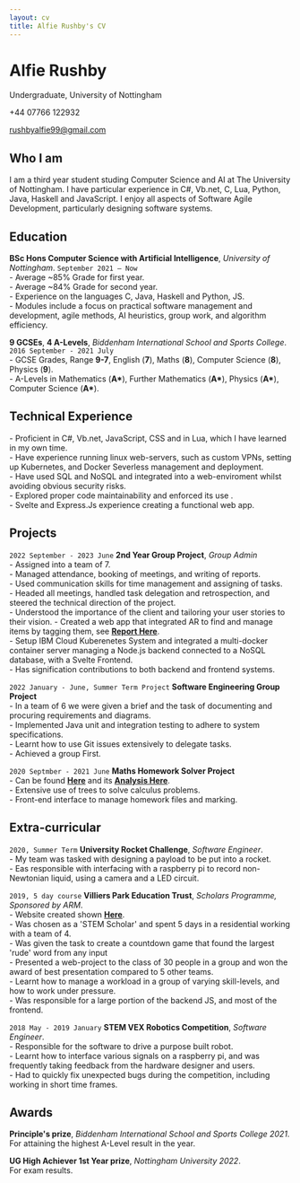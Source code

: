 ```yaml
---
layout: cv
title: Alfie Rushby's CV
---
```

# Alfie Rushby
Undergraduate, University of Nottingham

+44 07766 122932

<div id="webaddress">
<a href="mailto: rushbyalfie99@gmail.com">rushbyalfie99@gmail.com</a>
</div>


## Who I am

I am a third year student studing Computer Science and AI at The University of Nottingham. I have particular experience in C#, Vb.net, C, Lua, Python, Java, Haskell and JavaScript.
I enjoy all aspects of Software Agile Development, particularly designing software systems.


## Education

__BSc Hons Computer Science with Artificial Intelligence__, *University of Nottingham*.
`September 2021 – Now` <br>
\- Average ~85% Grade for first year.<br>
\- Average ~84% Grade for second year.<br>
\- Experience on the languages C, Java, Haskell and Python, JS. <br>
\- Modules include a focus on practical software management and development, agile methods, AI heuristics, group work, and algorithm efficiency.

__9 GCSEs__, __4 A-Levels__, *Biddenham International School and Sports College*.
`2016 September - 2021 July`<br>
\- GCSE Grades, Range __9-7__, English (__7__), Maths (__8__), Computer Science (__8__), Physics (__9__). <br>
\- A-Levels in Mathematics (__A\*__), Further Mathematics (__A\*__), Physics (__A\*__), Computer Science (__A\*__).

## Technical Experience
\- Proficient in C#, Vb.net, JavaScript, CSS and in Lua, which I have learned in my own time.<br>
\- Have experience running linux web-servers, such as custom VPNs, setting up Kubernetes, and Docker Severless management and deployment.<br>
\- Have used SQL and NoSQL and integrated into a web-enviroment whilst avoiding obvious security risks.<br>
\- Explored proper code maintainability and enforced its use .<br>
\- Svelte and Express.Js experience creating a functional web app.
## Projects

`2022 September - 2023 June`
__2nd Year Group Project__, *Group Admin* <br>
\- Assigned into a team of 7. <br>
\- Managed attendance, booking of meetings, and writing of reports. <br>
\- Used communication skills for time management and assigning of tasks. <br>
\- Headed all meetings, handled task delegation and retrospection, and steered the technical direction of the project. <br>
\- Understood the importance of the client and tailoring your user stories to their vision.
\- Created a web app that integrated AR to find and manage items by tagging them, see <a href="https://raw.githubusercontent.com/ickeyben123/AR/documentation/Main%20Report%20Documents/team29-FinalReport.pdf">__Report Here__</a>. <br>
\- Setup IBM Cloud Kuberenetes System and integrated a multi-docker container server managing a Node.js backend connected to a NoSQL database, with a Svelte Frontend. <br>
\- Has signification contributions to both backend and frontend systems.


`2022 January - June, Summer Term Project`
__Software Engineering Group Project__ <br>
\- In a team of 6 we were given a brief and the task of documenting and procuring requirements and diagrams.<br>
\- Implemented Java unit and integration testing to adhere to system specifications.<br>
\- Learnt how to use Git issues extensively to delegate tasks. <br>
\- Achieved a group First.

`2020 Septmber - 2021 June`
__Maths Homework Solver Project__ <br>
\- Can be found __<a href="https://github.com/ickeyben123/NEA">Here</a>__ and its <a href="https://raw.githubusercontent.com/ickeyben123/NEA/master/Documentation/Project%20Analysis.pdf">__Analysis Here__</a>.<br>
\- Extensive use of trees to solve calculus problems. <br>
\- Front-end interface to manage homework files and marking.
  
## Extra-curricular 

`2020, Summer Term`
__University Rocket Challenge__, *Software Engineer*. <br>
\- My team was tasked with designing a payload to be put into a rocket. <br>
\- Eas responsible with interfacing with a raspberry pi to record non-Newtonian liquid, using a camera and a LED circuit.

`2019, 5 day course`
__Villiers Park Education Trust__, *Scholars Programme, Sponsored by ARM*. <br>
\- Website created shown __<a href="https://uploadingdictionairy.github.io/">Here</a>__.<br>
\- Was chosen as a 'STEM Scholar' and spent 5 days in a residential working with a team of 4. <br>
\- Was given the task to create a countdown game that found the largest 'rude' word from any input <br>
\- Presented a web-project to the class of 30 people in a group and won the award of best presentation compared to 5 other teams. <br>
\- Learnt how to manage a workload in a group of varying skill-levels, and how to work under pressure.<br>
\- Was responsible for a large portion of the backend JS, and most of the frontend.

`2018 May - 2019 January`
__STEM VEX Robotics Competition__, *Software Engineer*. <br>
\- Responsible for the software to drive a purpose built robot.<br>
\- Learnt how to interface various signals on a raspberry pi, and was frequently taking feedback from the hardware designer and users.<br>
\- Had to quickly fix unexpected bugs during the competition, including working in short time frames.

## Awards

__Principle's prize__, *Biddenham International School and Sports College 2021*. <br>
For attaining the highest A-Level result in the year.

__UG High Achiever 1st Year prize__, *Nottingham University 2022*. <br>
For exam results.

<!-- ### Footer

Last updated: May 2013 -->


